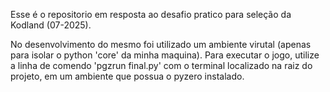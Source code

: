Esse é o repositorio em resposta ao desafio pratico para seleção da Kodland (07-2025).


No desenvolvimento do mesmo foi utilizado um ambiente virutal (apenas para isolar o python 'core' da minha maquina).
Para executar o jogo, utilize a linha de comendo 'pgzrun final.py' com o terminal localizado na raiz do projeto, em um ambiente que possua o pyzero instalado.
